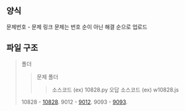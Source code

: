 ## 양식
문제번호 - 문제 링크
문제는 번호 순이 아닌 해결 순으로 업로드
## 파일 구조
>폴더
>   >문제 폴더
>   >   >소스코드 (ex) 10828.py
>   >   >오답 소스코드 (ex) w10828.js
>
> 10828 - [10828](https://www.acmicpc.net/problem/10828).
> 9012 - [9012](https://www.acmicpc.net/problem/9012).
> 9093 - [9093](https://www.acmicpc.net/problem/9093).
>
